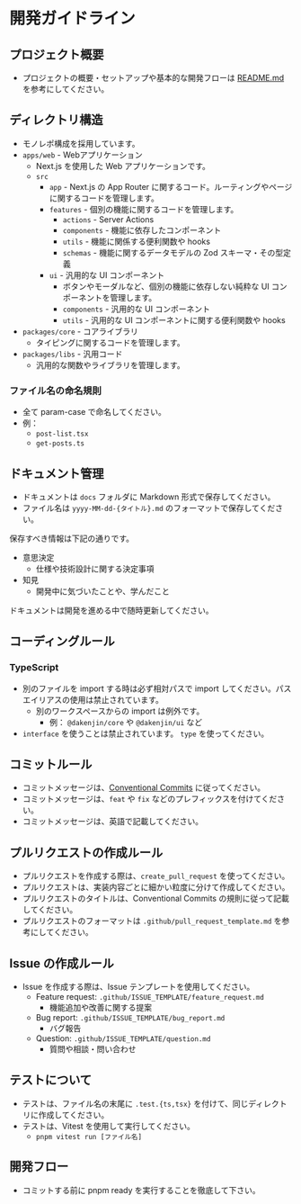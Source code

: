 # 開発ガイドライン

## プロジェクト概要

- プロジェクトの概要・セットアップや基本的な開発フローは [README.md](./README.md) を参考にしてください。

## ディレクトリ構造

- モノレポ構成を採用しています。
- `apps/web` - Webアプリケーション
  - Next.js を使用した Web アプリケーションです。
  - `src`
    - `app` - Next.js の App Router に関するコード。ルーティングやページに関するコードを管理します。
    - `features` - 個別の機能に関するコードを管理します。
      - `actions` - Server Actions
      - `components` - 機能に依存したコンポーネント
      - `utils` - 機能に関係する便利関数や hooks
      - `schemas` - 機能に関するデータモデルの Zod スキーマ・その型定義
    - `ui` - 汎用的な UI コンポーネント
      - ボタンやモーダルなど、個別の機能に依存しない純粋な UI コンポーネントを管理します。
      - `components` - 汎用的な UI コンポーネント
      - `utils` - 汎用的な UI コンポーネントに関する便利関数や hooks
- `packages/core` - コアライブラリ
  - タイピングに関するコードを管理します。
- `packages/libs` - 汎用コード
  - 汎用的な関数やライブラリを管理します。

### ファイル名の命名規則

- 全て param-case で命名してください。
- 例：
  - `post-list.tsx`
  - `get-posts.ts`

## ドキュメント管理

- ドキュメントは `docs` フォルダに Markdown 形式で保存してください。
- ファイル名は `yyyy-MM-dd-{タイトル}.md` のフォーマットで保存してください。

保存すべき情報は下記の通りです。

- 意思決定
  - 仕様や技術設計に関する決定事項
- 知見
  - 開発中に気づいたことや、学んだこと

ドキュメントは開発を進める中で随時更新してください。

## コーディングルール

### TypeScript

- 別のファイルを import する時は必ず相対パスで import してください。パスエイリアスの使用は禁止されています。
  - 別のワークスペースからの import は例外です。
    - 例： `@dakenjin/core` や `@dakenjin/ui` など
- `interface` を使うことは禁止されています。 `type` を使ってください。

## コミットルール

- コミットメッセージは、[Conventional Commits](https://www.conventionalcommits.org/ja/v1.0.0/) に従ってください。
- コミットメッセージは、`feat` や `fix` などのプレフィックスを付けてください。
- コミットメッセージは、英語で記載してください。

## プルリクエストの作成ルール

- プルリクエストを作成する際は、`create_pull_request` を使ってください。
- プルリクエストは、実装内容ごとに細かい粒度に分けて作成してください。
- プルリクエストのタイトルは、Conventional Commits の規則に従って記載してください。
- プルリクエストのフォーマットは `.github/pull_request_template.md` を参考にしてください。

## Issue の作成ルール

- Issue を作成する際は、Issue テンプレートを使用してください。
  - Feature request: `.github/ISSUE_TEMPLATE/feature_request.md`
    - 機能追加や改善に関する提案
  - Bug report: `.github/ISSUE_TEMPLATE/bug_report.md`
    - バグ報告
  - Question: `.github/ISSUE_TEMPLATE/question.md`
    - 質問や相談・問い合わせ

## テストについて

- テストは、ファイル名の末尾に `.test.{ts,tsx}` を付けて、同じディレクトリに作成してください。
- テストは、Vitest を使用して実行してください。
  - `pnpm vitest run [ファイル名]`

## 開発フロー

- コミットする前に pnpm ready を実行することを徹底して下さい。